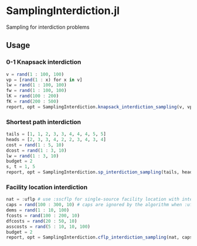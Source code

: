 # SamplingInterdiction.jl
Sampling for interdiction problems

## Usage

### 0-1 Knapsack interdiction
```julia
v = rand(1 : 100, 100)
vp = [rand(1 : x) for x in v]
lw = rand(1 : 100, 100)
fw = rand(1 : 100, 100)
lK = rand(100 : 200)
fK = rand(200 : 500)
report, opt = SamplingInterdiction.knapsack_interdiction_sampling(v, vp, lw, fw, fK, lK)
```

### Shortest path interdiction
```julia
tails = [1, 1, 2, 3, 3, 4, 4, 4, 5, 5]
heads = [2, 3, 3, 4, 2, 2, 3, 4, 3, 4]
cost = rand(1 : 5, 10)
dcost = rand(1 : 3, 10)
lw = rand(1 : 3, 10)
budget = 2
s, t = 1, 5
report, opt = SamplingInterdiction.sp_interdiction_sampling(tails, heads, cost, dcost, lw, budget, s, t)
```

### Facility location interdiction
```julia
nat = :uflp # use :sscflp for single-source facility location with interdiction
caps = rand(100 : 300, 10) # caps are ignored by the algorithm when :uflp is set
dems = rand(1 : 10, 100)
fcosts = rand(100 : 200, 10)
dfcosts = rand(20 : 50, 10)
asscosts = rand(5 : 10, 10, 100)
budget = 2
report, opt = SamplingInterdiction.cflp_interdiction_sampling(nat, caps, dems, fcosts, dfcosts, asscosts, budget)
```

